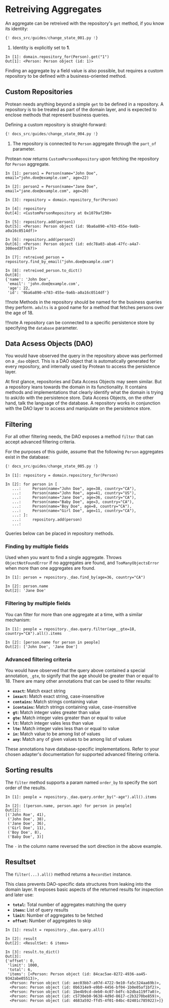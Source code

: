 # Retreiving Aggregates

An aggregate can be retreived with the repository's `get` method, if you know
its identity:

```python hl_lines="16 20"
{! docs_src/guides/change_state_001.py !}
```

1.  Identity is explicitly set to **1**.

```shell hl_lines="1"
In [1]: domain.repository_for(Person).get("1")
Out[1]: <Person: Person object (id: 1)>
```

Finding an aggregate by a field value is also possible, but requires a custom
repository to be defined with a business-oriented method.

## Custom Repositories

Protean needs anything beyond a simple `get` to be defined in a
repository. A repository is to be treated as part of the domain layer, and is
expected to enclose methods that represent business queries.

Defining a custom repository is straight-forward:

```python hl_lines="16"
{! docs_src/guides/change_state_004.py !}
```

1. The repository is connected to `Person` aggregate through the `part_of`
parameter.

Protean now returns `CustomPersonRepository` upon fetching the repository for
`Person` aggregate.

```shell hl_lines="11 14"
In [1]: person1 = Person(name="John Doe", email="john.doe@example.com", age=22)

In [2]: person2 = Person(name="Jane Doe", email="jane.doe@example.com", age=20)

In [3]: repository = domain.repository_for(Person)

In [4]: repository
Out[4]: <CustomPersonRepository at 0x1079af290>

In [5]: repository.add(person1)
Out[5]: <Person: Person object (id: 9ba6a890-e783-455e-9a6b-a0a16c0514df)>

In [6]: repository.add(person2)
Out[6]: <Person: Person object (id: edc78a03-aba6-47fc-a4a7-308eed3f7c67)>

In [7]: retreived_person = repository.find_by_email("john.doe@example.com")

In [8]: retreived_person.to_dict()
Out[8]: 
{'name': 'John Doe',
 'email': 'john.doe@example.com',
 'age': 22,
 'id': '9ba6a890-e783-455e-9a6b-a0a16c0514df'}
```

!!!note
    Methods in the repository should be named for the business queries they
    perform. `adults` is a good name for a method that fetches persons
    over the age of 18.

!!!note
   A repository can be connected to a specific persistence store by specifying
   the `database` parameter.

## Data Acsess Objects (DAO)

You would have observed the query in the repository above was performed on a
`_dao` object. This is a DAO object that is automatically generated for every
repository, and internally used by Protean to access the persistence layer.

At first glance, repositories and Data Access Objects may seem similar.
But a repository leans towards the domain in its functionality. It contains
methods and implementations that clearly identify what the domain is trying to
ask/do with the persistence store. Data Access Objects, on the other hand,
talk the language of the database. A repository works in conjunction with the
DAO layer to access and manipulate on the persistence store.

## Filtering

For all other filtering needs, the DAO exposes a method `filter` that can
accept advanced filtering criteria.

For the purposes of this guide, assume that the following `Person` aggregates
exist in the database:

```python hl_lines="7-11"
{! docs_src/guides/change_state_005.py !}
```

```shell
In [1]: repository = domain.repository_for(Person)

In [2]: for person in [
   ...:     Person(name="John Doe", age=38, country="CA"),
   ...:     Person(name="John Roe", age=41, country="US"),
   ...:     Person(name="Jane Doe", age=36, country="CA"),
   ...:     Person(name="Baby Doe", age=3, country="CA"),
   ...:     Person(name="Boy Doe", age=8, country="CA"),
   ...:     Person(name="Girl Doe", age=11, country="CA"),
   ...: ]:
   ...:     repository.add(person)
   ...: 
```

Queries below can be placed in repository methods.

### Finding by multiple fields

Used when you want to find a single aggregate. Throws `ObjectNotFoundError` if
no aggregates are found, and `TooManyObjectsError` when more than one
aggregates are found.

```shell
In [1]: person = repository._dao.find_by(age=36, country="CA")

In [2]: person.name
Out[2]: 'Jane Doe'
```

### Filtering by multiple fields

You can filter for more than one aggregate at a time, with a similar mechanism:

```shell
In [1]: people = repository._dao.query.filter(age__gte=18, country="CA").all().items

In [2]: [person.name for person in people]
Out[2]: ['John Doe', 'Jane Doe']
```

### Advanced filtering criteria

You would have observed that the query above contained a special annotation,
`_gte`, to signify that the age should be greater than or equal to 18. There
are many other annotations that can be used to filter results:

- **`exact`:** Match exact string
- **`iexact`:** Match exact string, case-insensitive
- **`contains`:** Match strings containing value
- **`icontains`:** Match strings containing value, case-insensitive
- **`gt`:** Match integer vales greater than value
- **`gte`:** Match integer vales greater than or equal to value
- **`lt`:** Match integer vales less than value
- **`lte`:** Match integer vales less than or equal to value
- **`in`:** Match value to be among list of values
- **`any`:** Match any of given values to be among list of values

These annotations have database-specific implementations. Refer to your chosen
adapter's documentation for supported advanced filtering criteria.

## Sorting results

The `filter` method supports a param named `order_by` to specify the sort order
of the results.

```shell
In [1]: people = repository._dao.query.order_by("-age").all().items

In [2]: [(person.name, person.age) for person in people]
Out[2]: 
[('John Roe', 41),
 ('John Doe', 38),
 ('Jane Doe', 36),
 ('Girl Doe', 11),
 ('Boy Doe', 8),
 ('Baby Doe', 3)]
```

The `-` in the column name reversed the sort direction in the above example.

## Resultset

The `filter(...).all()` method returns a `RecordSet` instance.

This class prevents DAO-specific data structures from leaking into the domain
layer. It exposes basic aspects of the returned results for inspection and
later use:

- **`total`:** Total number of aggregates matching the query
- **`items`:** List of query results
- **`limit`:** Number of aggregates to be fetched
- **`offset`:** Number of aggregates to skip

```shell
In [1]: result = repository._dao.query.all()

In [2]: result
Out[2]: <ResultSet: 6 items>

In [3]: result.to_dict()
Out[3]: 
{'offset': 0,
 'limit': 1000,
 'total': 6,
 'items': [<Person: Person object (id: 84cac5ae-8272-4936-aa45-9342abe05513)>,
  <Person: Person object (id: aec03bb7-a97d-4722-9e10-fa5c324aa69b)>,
  <Person: Person object (id: 0b6314e9-e9b0-4456-bf04-1b0e05af1bf2)>,
  <Person: Person object (id: 1be4b9cd-deb0-4c07-bdfc-b2dba119f7a0)>,
  <Person: Person object (id: c5730eb0-9638-4d9d-8617-c2b3270be859)>,
  <Person: Person object (id: 4683a592-ffd5-4f01-84bc-02401c785922)>]}
```
